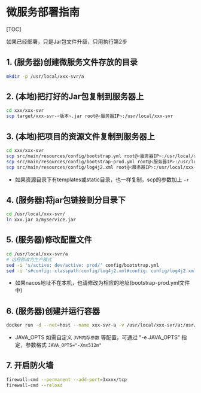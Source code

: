 # 微服务部署指南

[TOC]

如果已经部署，只是Jar包文件升级，只用执行第2步

## 1. (服务器)创建微服务文件存放的目录

```sh
mkdir -p /usr/local/xxx-svr/a
```

## 2. (本地)把打好的Jar包复制到服务器上

```sh
cd xxx/xxx-svr
scp target/xxx-svr-<版本>.jar root@<服务器IP>:/usr/local/xxx-svr
```

## 3. (本地)把项目的资源文件复制到服务器上

```sh
cd xxx/xxx-svr
scp src/main/resources/config/bootstrap.yml root@<服务器IP>:/usr/local/xxx-svr/a/config/
scp src/main/resources/config/bootstrap-prod.yml root@<服务器IP>:/usr/local/xxx-svr/a/config/
scp src/main/resources/config/log4j2.xml root@<服务器IP>:/usr/local/xxx-svr/config/a/config/
```

- 如果资源目录下有templates或static目录，也一样复制，scp的参数加上 `-r`

## 4. (服务器)将jar包链接到分目录下

```sh
cd /usr/local/xxx-svr/
ln xxx.jar a/myservice.jar
```

## 5. (服务器)修改配置文件

```sh
cd /usr/local/xxx-svr/a
# 远程修改为生产模式
sed -i 's/active: dev/active: prod/' config/bootstrap.yml
sed -i 's#config: classpath:config/log4j2.xml#config: config/log4j2.xml#' config/bootstrap-prod.yml
```

- 如果nacos地址不在本机，也请修改为相应的地址(bootstrap-prod.yml文件中)

## 6. (服务器)创建并运行容器

```sh
docker run -d --net=host --name xxx-svr-a -v /usr/local/xxx-svr/a:/usr/local/myservice --restart=always nnzbz/spring-boot-app
```

- JAVA_OPTS
  如需自定义 `JVM内存参数` 等配置，可通过 "-e JAVA_OPTS" 指定，参数格式 `JAVA_OPTS="-Xmx512m"`

## 7. 开启防火墙

```sh
firewall-cmd --permanent --add-port=3xxxx/tcp
firewall-cmd --reload
```

